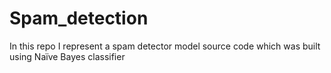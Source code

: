 # Spam_detection
 In this repo I represent a spam detector model source code which was built using Naïve Bayes classifier

